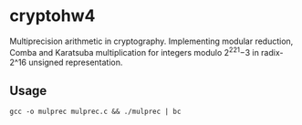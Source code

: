# cryptohw4
Multiprecision arithmetic in cryptography. Implementing modular reduction, Comba and Karatsuba multiplication for integers modulo 2<sup>221</sup>−3 in radix-2^16 unsigned representation.

## Usage

```
gcc -o mulprec mulprec.c && ./mulprec | bc
```